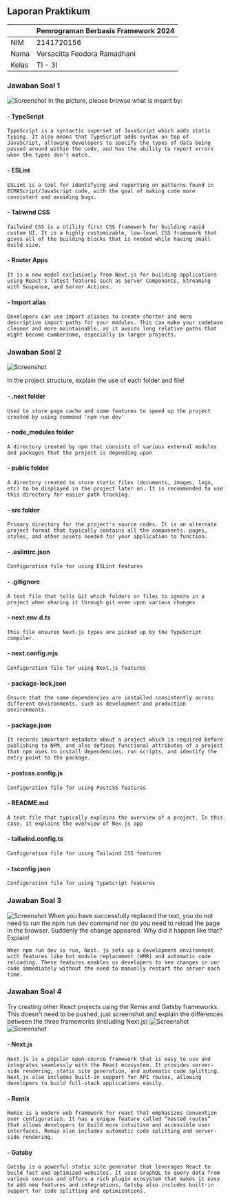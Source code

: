 ## Laporan Praktikum

|  | Pemrograman Berbasis Framework 2024 |
|--|--|
| NIM |  2141720156|
| Nama |  Versacitta Feodora Ramadhani |
| Kelas | TI - 3I |


### Jawaban Soal 1

![Screenshot](1.png)
In the picture, please browse what is meant by:

#### - TypeScript
    TypeScript is a syntactic superset of JavaScript which adds static typing. It also means that TypeScript adds syntax on top of JavaScript, allowing developers to specify the types of data being passed around within the code, and has the ability to report errors when the types don't match.

#### - ESLint
    ESLint is a tool for identifying and reporting on patterns found in ECMAScript/JavaScript code, with the goal of making code more consistent and avoiding bugs.

#### - Tailwind CSS
    Tailwind CSS is a Utility first CSS framework for building rapid custom UI. It is a highly customizable, low-level CSS framework that gives all of the building blocks that is needed while having small build size.

#### - Router Apps
    It is a new model exclusively from Next.js for building applications using React's latest features such as Server Components, Streaming with Suspense, and Server Actions.

#### - Import alias
    Developers can use import aliases to create shorter and more descriptive import paths for your modules. This can make your codebase cleaner and more maintainable, as it avoids long relative paths that might become cumbersome, especially in larger projects.

### Jawaban Soal 2
![Screenshot](2.png)

In the project structure, explain the use of each folder and file!

#### - .next folder
    Used to store page cache and some features to speed up the project created by using command 'npm run dev'
#### - node_modules folder
    A directory created by npm that consists of various external modules and packages that the project is depending upon
#### - public folder
    A directory created to store static files (documents, images, logo, etc) to be displayed in the project later on. It is recommended to use this directory for easier path tracking.
#### - src folder
    Primary directory for the project's source codes. It is an alternate project format that typically contains all the components, pages, styles, and other assets needed for your application to function.
#### - .eslintrc.json
    Configuration file for using ESLint features
#### - .gitignore
    A text file that tells Git which folders or files to ignore in a project when sharing it through git even upon various changes
#### - next.env.d.ts
    This file ensures Next.js types are picked up by the TypeScript compiler.
#### - next.config.mjs
    Configuration file for using Next.js features
#### - package-lock.json
    Ensure that the same dependencies are installed consistently across different environments, such as development and production environments.
#### - package.json
    It records important metadata about a project which is required before publishing to NPM, and also defines functional attributes of a project that npm uses to install dependencies, run scripts, and identify the entry point to the package.
#### - postcss.config.js
    Configuration file for using PostCSS features
#### - README.md
    A text file that typically explains the overview of a project. In this case, it explains the overview of Nex.js app
#### - tailwind.config.ts
    Configuration file for using Tailwind CSS features
#### - tsconfig.json
    Configuration file for using TypeScript features

### Jawaban Soal 3
![Screenshot](3.png)
When you have successfully replaced the text, you do not need to run the npm run dev command nor do you need to reload the page in the browser. Suddenly the change appeared. Why did it happen like that? Explain!

    When npm run dev is run, Next. js sets up a development environment with features like hot module replacement (HMR) and automatic code reloading. These features enables us developers to see changes in our code immediately without the need to manually restart the server each time.

### Jawaban Soal 4
Try creating other React projects using the Remix and Gatsby frameworks. This doesn't need to be pushed, just screenshot and explain the differences between the three frameworks (including Next.js)
![Screenshot](4.png)
![Screenshot](5.png)

#### - Next.js
    Next.js is a popular open-source framework that is easy to use and integrates seamlessly with the React ecosystem. It provides server-side rendering, static site generation, and automatic code splitting. Next.js also includes built-in support for API routes, allowing developers to build full-stack applications easily.

#### - Remix
    Remix is a modern web framework for react that emphasizes convention over configuration. It has a unique feature called “nested routes” that allows developers to build more intuitive and accessible user interfaces. Remix also includes automatic code splitting and server-side rendering.

#### - Gatsby
    Gatsby is a powerful static site generator that leverages React to build fast and optimized websites. It uses GraphQL to query data from various sources and offers a rich plugin ecosystem that makes it easy to add new features and integrations. Gatsby also includes built-in support for code splitting and optimizations.
